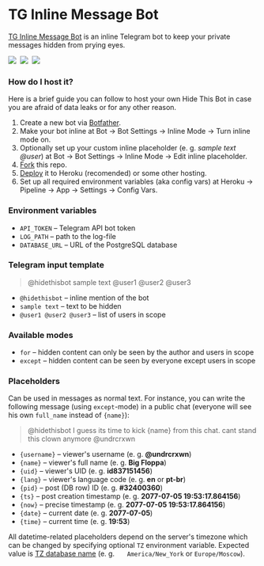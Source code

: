 # TG Inline Message Bot
[TG Inline Message Bot](https://t.me/TLGRMstart) is an inline Telegram bot to keep your private messages hidden from prying eyes.

[![](https://www.codefactor.io/repository/github/undrcrxwn/hidethisbot/badge/master)](https://www.codefactor.io/repository/github/undrcrxwn/hidethisbot/overview/master) 
[![](https://img.shields.io/badge/telegram-@TLGRMstart-blue)](https://t.me/TLGRMstart) 
[![](https://img.shields.io/badge/community-@iSupGr__chat-blue)](https://t.me/iSupGr)

### How do I host it?
Here is a brief guide you can follow to host your own Hide This Bot in case you are afraid of data leaks or for any other reason.
1. Create a new bot via [Botfather](https://t.me/botfather).
2. Make your bot inline at Bot → Bot Settings → Inline Mode → Turn inline mode on.
3. Optionally set up your custom inline placeholder (e. g. <i>sample text @user</i>) at Bot → Bot Settings → Inline Mode → Edit inline placeholder.
5. [Fork](https://https://github.com/undrcrxwn/hidethisbot/fork) this repo.
6. [Deploy](https://heroku.com/deploy?template=https://github.com/undrcrxwn/hidethisbot) it to Heroku (recomended) or some other hosting.
7. Set up all required environment variables (aka config vars) at Heroku → Pipeline → App → Settings → Config Vars.

### Environment variables
- `API_TOKEN` – Telegram API bot token
- `LOG_PATH` – path to the log-file
- `DATABASE_URL` – URL of the PostgreSQL database

### Telegram input template
> @hidethisbot sample text @user1 @user2 @user3
- `@hidethisbot` – inline mention of the bot
- `sample text` – text to be hidden
- `@user1 @user2 @user3` – list of users in scope

### Available modes
- `for` – hidden content can only be seen by the author and users in scope
- `except` – hidden content can be seen by everyone except users in scope

### Placeholders
Can be used in messages as normal text. For instance, you can write the following message (using `except`-mode) in a public chat (everyone will see his own `full_name` instead of `{name}`):
> @hidethisbot I guess its time to kick {name} from this chat. cant stand this clown anymore @undrcrxwn
- `{username}` – viewer's username (e. g. **@undrcrxwn**)
- `{name}` – viewer's full name (e. g. **Big Floppa**)
- `{uid}` – viewer's UID (e. g. **id837151456**)
- `{lang}` – viewer's language code (e. g. **en** or **pt-br**)
- `{pid}` – post (DB row) ID (e. g. **#32400360**)
- `{ts}` – post creation timestamp (e. g. **2077-07-05 19:53:17.864156**)
- `{now}` – precise timestamp (e. g. **2077-07-05 19:53:17.864156**)
- `{date}` – current date (e. g. **2077-07-05**)
- `{time}` – current time (e. g. **19:53**)

All datetime-related placeholders depend on the server's timezone which can be changed by specifying optional `TZ` environment variable. Expected value is [TZ database name](https://en.wikipedia.org/wiki/List_of_tz_database_time_zones#List) (e. g. `	America/New_York` or `Europe/Moscow`).
